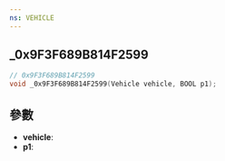 ```yaml
---
ns: VEHICLE
---
```

## _0x9F3F689B814F2599

```c
// 0x9F3F689B814F2599
void _0x9F3F689B814F2599(Vehicle vehicle, BOOL p1);
```


## 參數
* **vehicle**: 
* **p1**: 

